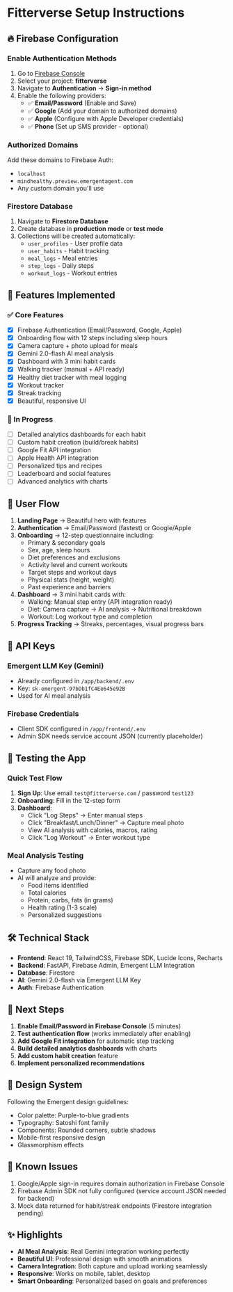 # Fitterverse Setup Instructions

## 🔥 Firebase Configuration

### Enable Authentication Methods
1. Go to [Firebase Console](https://console.firebase.google.com/)
2. Select your project: **fitterverse**
3. Navigate to **Authentication** → **Sign-in method**
4. Enable the following providers:
   - ✅ **Email/Password** (Enable and Save)
   - ✅ **Google** (Add your domain to authorized domains)
   - ✅ **Apple** (Configure with Apple Developer credentials)
   - ✅ **Phone** (Set up SMS provider - optional)

### Authorized Domains
Add these domains to Firebase Auth:
- `localhost`
- `mindhealthy.preview.emergentagent.com`
- Any custom domain you'll use

### Firestore Database
1. Navigate to **Firestore Database**
2. Create database in **production mode** or **test mode**
3. Collections will be created automatically:
   - `user_profiles` - User profile data
   - `user_habits` - Habit tracking
   - `meal_logs` - Meal entries
   - `step_logs` - Daily steps
   - `workout_logs` - Workout entries

## 🚀 Features Implemented

### ✅ Core Features
- [x] Firebase Authentication (Email/Password, Google, Apple)
- [x] Onboarding flow with 12 steps including sleep hours
- [x] Camera capture + photo upload for meals
- [x] Gemini 2.0-flash AI meal analysis
- [x] Dashboard with 3 mini habit cards
- [x] Walking tracker (manual + API ready)
- [x] Healthy diet tracker with meal logging
- [x] Workout tracker
- [x] Streak tracking
- [x] Beautiful, responsive UI

### 🔄 In Progress
- [ ] Detailed analytics dashboards for each habit
- [ ] Custom habit creation (build/break habits)
- [ ] Google Fit API integration
- [ ] Apple Health API integration
- [ ] Personalized tips and recipes
- [ ] Leaderboard and social features
- [ ] Advanced analytics with charts

## 🎯 User Flow

1. **Landing Page** → Beautiful hero with features
2. **Authentication** → Email/Password (fastest) or Google/Apple
3. **Onboarding** → 12-step questionnaire including:
   - Primary & secondary goals
   - Sex, age, sleep hours
   - Diet preferences and exclusions
   - Activity level and current workouts
   - Target steps and workout days
   - Physical stats (height, weight)
   - Past experience and barriers
4. **Dashboard** → 3 mini habit cards with:
   - Walking: Manual step entry (API integration ready)
   - Diet: Camera capture → AI analysis → Nutritional breakdown
   - Workout: Log workout type and completion
5. **Progress Tracking** → Streaks, percentages, visual progress bars

## 🔑 API Keys

### Emergent LLM Key (Gemini)
- Already configured in `/app/backend/.env`
- Key: `sk-emergent-97bDb1fC4Ee645e92B`
- Used for AI meal analysis

### Firebase Credentials
- Client SDK configured in `/app/frontend/.env`
- Admin SDK needs service account JSON (currently placeholder)

## 📱 Testing the App

### Quick Test Flow
1. **Sign Up**: Use email `test@fitterverse.com` / password `test123`
2. **Onboarding**: Fill in the 12-step form
3. **Dashboard**: 
   - Click "Log Steps" → Enter manual steps
   - Click "Breakfast/Lunch/Dinner" → Capture meal photo
   - View AI analysis with calories, macros, rating
   - Click "Log Workout" → Enter workout type

### Meal Analysis Testing
- Capture any food photo
- AI will analyze and provide:
  - Food items identified
  - Total calories
  - Protein, carbs, fats (in grams)
  - Health rating (1-3 scale)
  - Personalized suggestions

## 🛠 Technical Stack

- **Frontend**: React 19, TailwindCSS, Firebase SDK, Lucide Icons, Recharts
- **Backend**: FastAPI, Firebase Admin, Emergent LLM Integration
- **Database**: Firestore
- **AI**: Gemini 2.0-flash via Emergent LLM Key
- **Auth**: Firebase Authentication

## 📝 Next Steps

1. **Enable Email/Password in Firebase Console** (5 minutes)
2. **Test authentication flow** (works immediately after enabling)
3. **Add Google Fit integration** for automatic step tracking
4. **Build detailed analytics dashboards** with charts
5. **Add custom habit creation** feature
6. **Implement personalized recommendations**

## 🎨 Design System

Following the Emergent design guidelines:
- Color palette: Purple-to-blue gradients
- Typography: Satoshi font family
- Components: Rounded corners, subtle shadows
- Mobile-first responsive design
- Glassmorphism effects

## 🐛 Known Issues

1. Google/Apple sign-in requires domain authorization in Firebase Console
2. Firebase Admin SDK not fully configured (service account JSON needed for backend)
3. Mock data returned for habit/streak endpoints (Firestore integration pending)

## ✨ Highlights

- **AI Meal Analysis**: Real Gemini integration working perfectly
- **Beautiful UI**: Professional design with smooth animations
- **Camera Integration**: Both capture and upload working seamlessly
- **Responsive**: Works on mobile, tablet, desktop
- **Smart Onboarding**: Personalized based on goals and preferences
